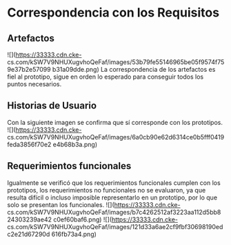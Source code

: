 
# Correspondencia con los Requisitos 
## Artefactos 
![](https://33333.cdn.cke-
cs.com/kSW7V9NHUXugvhoQeFaf/images/53b79fe55146965be05f9574f759e37b2e57099 b31a09dde.png) 
La correspondencia de los artefactos es fiel al prototipo, sigue en orden lo esperado para conseguir todos los puntos necesarios. 
## Historias de Usuario 
Con la siguiente imagen se confirma que sí corresponde con los prototipos. 
![](https://33333.cdn.cke-
cs.com/kSW7V9NHUXugvhoQeFaf/images/6a0cb90e62d6314ce0b5fff0419feda3856f70e2 e4b68b3a.png) 
## Requerimientos funcionales 
Igualmente se verificó que los requerimientos funcionales cumplen con los prototipos, los requerimientos no funcionales no se evaluaron, ya que resulta difícil o incluso imposible representarlo en un prototipo, por lo que solo se presentan los funcionales. 
![](https://33333.cdn.cke-
cs.com/kSW7V9NHUXugvhoQeFaf/images/b7c4262512af3223aa112d5bb824303239ae42 c0ef60baf6.png) ![](https://33333.cdn.cke-
cs.com/kSW7V9NHUXugvhoQeFaf/images/121d33a6ae2cf9fbf30698190edc2e21d67290d 616fb73a4.png) 
